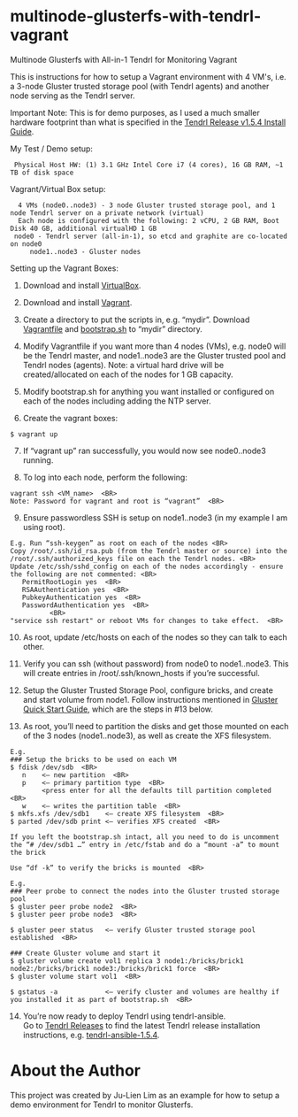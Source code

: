 # multinode-glusterfs-with-tendrl-vagrant
Multinode Glusterfs with All-in-1 Tendrl for Monitoring Vagrant 

This is instructions for how to setup a Vagrant environment with 4 VM's, i.e. a 3-node Gluster trusted storage pool (with Tendrl agents) and another node serving as the Tendrl server.  

Important Note: This is for demo purposes, as I used a much smaller hardware footprint than what is specified in the [Tendrl Release v1.5.4 Install Guide](https://github.com/Tendrl/documentation/wiki/Tendrl-release-v1.5.4-(install-guide)).

My Test / Demo setup:

	 Physical Host HW: (1) 3.1 GHz Intel Core i7 (4 cores), 16 GB RAM, ~1 TB of disk space
	
Vagrant/Virtual Box setup:
   
      4 VMs (node0..node3) - 3 node Gluster trusted storage pool, and 1 node Tendrl server on a private network (virtual)
      Each node is configured with the following: 2 vCPU, 2 GB RAM, Boot Disk 40 GB, additional virtualHD 1 GB
	 node0 - Tendrl server (all-in-1), so etcd and graphite are co-located on node0
         node1..node3 - Gluster nodes

Setting up the Vagrant Boxes:

1. Download and install [VirtualBox](https://www.virtualbox.org/wiki/Downloads).

2. Download and install [Vagrant](http://www.vagrantup.com/downloads.html).

3. Create a directory to put the scripts in, e.g. “mydir”.  Download [Vagrantfile](https://github.com/julienlim/multinode-glusterfs-with-tendrl-vagrant/blob/master/Vagrantfile) and [bootstrap.sh](https://github.com/julienlim/multinode-glusterfs-with-tendrl-vagrant/blob/master/bootstrap.sh) to “mydir” directory.

4. Modify Vagrantfile if you want more than 4 nodes (VMs), e.g. node0 will be the Tendrl master, and node1..node3 are the Gluster trusted pool and Tendrl nodes (agents).  Note: a virtual hard drive will be created/allocated on each of the nodes for 1 GB capacity.

5. Modify bootstrap.sh for anything you want installed or configured on each of the nodes including adding the NTP server.

6. Create the vagrant boxes: <BR>
``` run on physical host
$ vagrant up
```

7. If “vagrant up” ran successfully, you would now see node0..node3 running.

8. To log into each node, perform the following: <BR>
``` run on physical host
vagrant ssh <VM_name>  <BR>
Note: Password for vagrant and root is “vagrant”  <BR>
```

9. Ensure passwordless SSH is setup on node1..node3 (in my example I am using root). <BR>
``` run on each VM
E.g. Run “ssh-keygen” as root on each of the nodes <BR>
Copy /root/.ssh/id_rsa.pub (from the Tendrl master or source) into the /root/.ssh/authorized_keys file on each the Tendrl nodes. <BR>
Update /etc/ssh/sshd_config on each of the nodes accordingly - ensure the following are not commented: <BR>
   PermitRootLogin yes  <BR>
   RSAAuthentication yes  <BR>
   PubkeyAuthentication yes  <BR>
   PasswordAuthentication yes  <BR>
          <BR>
"service ssh restart" or reboot VMs for changes to take effect.  <BR>
```  
10. As root, update /etc/hosts on each of the nodes so they can talk to each other.

11. Verify you can ssh (without password) from node0 to node1..node3.  This will create entries in /root/.ssh/known_hosts if you’re successful.

12. Setup the Gluster Trusted Storage Pool, configure bricks, and create and start volume from node1.  Follow instructions mentioned in [Gluster Quick Start Guide](https://wiki.centos.org/SpecialInterestGroup/Storage/gluster-Quickstart), which are the steps in #13 below.

13. As root, you’ll need to partition the disks and get those mounted on each of the 3 nodes (node1..node3), as well as create the XFS filesystem.
``` run on each VM
E.g. 
### Setup the bricks to be used on each VM
$ fdisk /dev/sdb  <BR>
   n 	<— new partition  <BR>
   p 	<— primary partition type  <BR>
        <press enter for all the defaults till partition completed  <BR>
   w	<— writes the partition table  <BR>
$ mkfs.xfs /dev/sdb1	<— create XFS filesystem  <BR>
$ parted /dev/sdb print	<— verifies XFS created  <BR>
         
If you left the bootstrap.sh intact, all you need to do is uncomment the “# /dev/sdb1 …” entry in /etc/fstab and do a “mount -a” to mount the brick
         
Use “df -k” to verify the bricks is mounted  <BR>
```

``` run on each VM serving as Gluster node
E.g. 
### Peer probe to connect the nodes into the Gluster trusted storage pool
$ gluster peer probe node2  <BR>
$ gluster peer probe node3  <BR>
         
$ gluster peer status	<— verify Gluster trusted storage pool established  <BR>
        
### Create Gluster volume and start it	
$ gluster volume create vol1 replica 3 node1:/bricks/brick1 node2:/bricks/brick1 node3:/bricks/brick1 force  <BR>
$ gluster volume start vol1  <BR>
         
$ gstatus -a	        <— verify cluster and volumes are healthy if you installed it as part of bootstrap.sh  <BR>
```

14. You’re now ready to deploy Tendrl using tendrl-ansible.  
        Go to [Tendrl Releases](https://github.com/Tendrl/documentation/wiki/Tendrl-Releases) to find the latest Tendrl release installation instructions, e.g. [tendrl-ansible-1.5.4](/usr/share/doc/tendrl-ansible-1.5.4/README.md). <BR>


# About the Author
This project was created by Ju-Lien Lim as an example for how to setup a demo environment for Tendrl to monitor Glusterfs.

